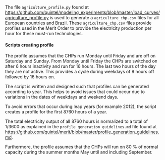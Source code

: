 The file `agriculture_profile.py` found at <https://github.com/quintel/modeling_experiments/blob/master/load_curves/agriculture_profile.py> is used to generate a `agriculture_chp.csv` files for all European countries and Brazil. These `agriculture_chp.csv` files provide profiles used in the Merit Order to provide the electricity production per hour for these must-run technologies. 


#### Scripts creating profile

The profile assumes that the CHPs run Monday until Friday and are off on Saturday and Sunday. From Monday until Friday the CHPs are switched on after 6 hours inactivity and run for 16 hours. The last two hours of the day they are not active. This provides a cycle during weekdays of 8 hours off followed by 16 hours on.  

The script is written and designed such that profiles can be generated according to year. This helps to avoid issues that could occur due to variations in the dates of weekdays and weekend days.

To avoid errors that occur during leap years (for example 2012), the script creates a profile for the first 8760 hours of a year. 

The total electricity output of all 8760 hours is normalized to a total of 1/3600 as explained in the `profile_generation_guidelines.md` file found at <https://github.com/quintel/merit/blob/master/profile_generation_guidelines.md>.

Furthermore, the profile assumes that the CHPs will run on 80 % of normal capacity during the summer months May until and including September.



